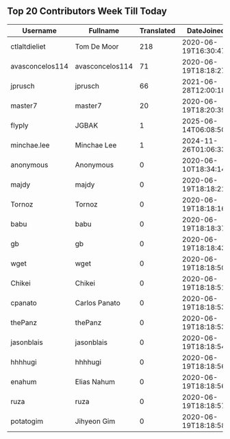 ## Top 20 Contributors Week Till Today ##
|Username|Fullname|Translated|DateJoined|Language|
|--------|--------|----------|----------|-------|
|ctlaltdieliet|Tom De Moor|218|2020-06-19T16:30:47Z|nl|
|avasconcelos114|avasconcelos114|71|2020-06-19T18:18:27Z|ko|
|jprusch|jprusch|66|2021-06-28T12:00:18.|de|
|master7|master7|20|2020-06-19T18:20:39.|pl|
|flyply|JGBAK|1|2025-06-14T06:08:50.||
|minchae.lee|Minchae Lee|1|2024-11-26T01:06:33.|ko|
|anonymous|Anonymous|0|2020-06-10T18:34:14.||
|majdy|majdy|0|2020-06-19T18:18:21.||
|Tornoz|Tornoz|0|2020-06-19T18:18:16.||
|babu|babu|0|2020-06-19T18:18:37.||
|gb|gb|0|2020-06-19T18:18:43.||
|wget|wget|0|2020-06-19T18:18:50Z|ro|
|Chikei|Chikei|0|2020-06-19T18:18:51Z|zh_Hant|
|cpanato|Carlos Panato|0|2020-06-19T18:18:53Z||
|thePanz|thePanz|0|2020-06-19T18:18:53Z||
|jasonblais|jasonblais|0|2020-06-19T18:18:54Z||
|hhhhugi|hhhhugi|0|2020-06-19T18:18:56.||
|enahum|Elias  Nahum|0|2020-06-19T18:18:56Z|es|
|ruza|ruza|0|2020-06-19T18:18:57.||
|potatogim|Jihyeon Gim|0|2020-06-19T18:18:58.|ko|
